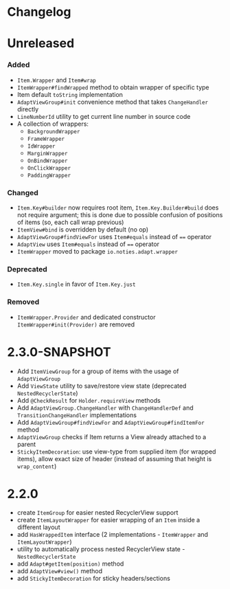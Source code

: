 # Changelog

# Unreleased

### Added
* `Item.Wrapper` and `Item#wrap`
* `ItemWrapper#findWrapped` method to obtain wrapper of specific type
* Item default `toString` implementation
* `AdaptViewGroup#init` convenience method that takes `ChangeHandler` directly
* `LineNumberId` utility to get current line number in source code
* A collection of wrappers:
  * `BackgroundWrapper`
  * `FrameWrapper`
  * `IdWrapper`
  * `MarginWrapper`
  * `OnBindWrapper`
  * `OnClickWrapper`
  * `PaddingWrapper`

### Changed
* `Item.Key#builder` now requires root item, `Item.Key.Builder#build` does not require argument;
  this is done due to possible confusion of positions of items (so, each call wrap previous)
* `ItemView#bind` is overridden by default (no op)
* `AdaptViewGroup#findViewFor` uses `Item#equals` instead of `==` operator
* `AdaptView` uses `Item#equals` instead of `==` operator
* `ItemWrapper` moved to package `io.noties.adapt.wrapper`

### Deprecated
* `Item.Key.single` in favor of `Item.Key.just`

### Removed
* `ItemWrapper.Provider` and dedicated constructor `ItemWrapper#init(Provider)` are removed


# 2.3.0-SNAPSHOT
* Add `ItemViewGroup` for a group of items with the usage of `AdaptViewGroup`
* Add `ViewState` utility to save/restore view state (deprecated `NestedRecyclerState`)
* Add `@CheckResult` for `Holder.requireView` methods
* Add `AdaptViewGroup.ChangeHandler` with `ChangeHandlerDef` and `TransitionChangeHandler` implementations
* Add `AdaptViewGroup#findViewFor` and `AdaptViewGroup#findItemFor` method
* `AdaptViewGroup` checks if Item returns a View already attached to a parent
* `StickyItemDecoration`: use view-type from supplied item (for wrapped items), allow exact size of 
header (instead of assuming that height is `wrap_content`)


# 2.2.0
* create `ItemGroup` for easier nested RecyclerView support
* create `ItemLayoutWrapper` for easier wrapping of an `Item` inside a different layout
* add `HasWrappedItem` interface (2 implementations - `ItemWrapper` and `ItemLayoutWrapper`)
* utility to automatically process nested RecyclerView state - `NestedRecyclerState`
* add `Adapt#getItem(position)` method
* add `AdaptView#view()` method
* add `StickyItemDecoration` for sticky headers/sections